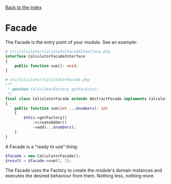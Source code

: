 [Back to the index](../documentation)

# Facade

The Facade is the entry point of your module. See an example:

```php
# src/Calculator/CalculatorFacadeInterface.php
interface CalculatorFacadeInterface 
{
    public function sum(): void;
}
```

```php
# src/Calculator/CalculatorFacade.php
/**
 * @method CalculatorFactory getFactory()
 */
final class CalculatorFacade extends AbstractFacade implements CalculatorFacadeInterface
{
    public function sum(int ...$numbers): int
    {
        $this->getFactory()
            ->createAdder()
            ->add(...$numbers);
    }
}
```

A Facade is a "ready to use" thing:

```php 
$facade = new CalculatorFacade();
$result = $facade->sum(2, 3);  
```

The Facade uses the Factory to create the module's domain instances and executes the desired behaviour from them. 
Nothing less, nothing more. 
